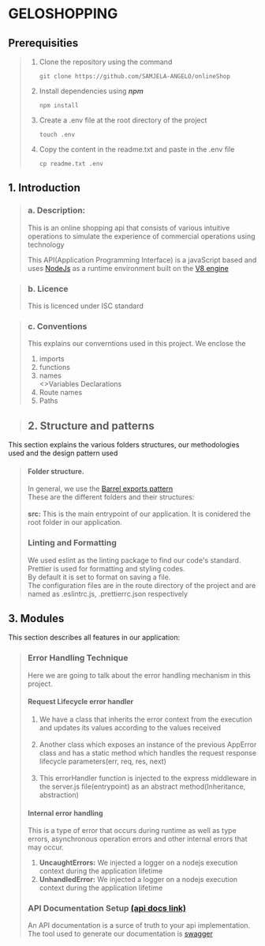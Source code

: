 # GELOSHOPPING

## Prerequisities
> <ol>
> <li> Clone the repository using the command
>
> ``` 
> git clone https://github.com/SAMJELA-ANGELO/onlineShop
> ```
> </li>
>
> <li> Install dependencies using <strong><em>npm</em></strong>
>
> ``` 
> npm install
> ```
> </li>
>
> <li> Create a .env file at the root directory of the project
>
> ``` 
> touch .env
> ```
> </li>
>
> <li> Copy the content in the readme.txt and paste in the .env file
>
> ``` 
> cp readme.txt .env
> ```
> </li>
>
> </ol>

## 1. Introduction
> ### a. Description:
> This is an online shopping api that consists of various intuitive operations to simulate the experience of commercial operations using technology
>
>This API(Application Programming Interface) is a javaScript based and uses [NodeJs](https://nodejs.org/en) as a runtime  environment built on the [V8 engine](https://nodejs.dev/en/learn/the-v8-javascript-engine/#:~:text=V8%20was%20chosen%20to%20be,apps%2C%20with%20projects%20like%20Electron.)

>### b. Licence
>This is licenced under ISC standard

>
>### c. Conventions
>This explains our converntions used in this project. We enclose the 
><ol><li>imports</li> <li>functions</li> <li>names</li> <>Variables Declarations</li><li>Route names</li> <li> Paths</li></ol>


>## 2. Structure and patterns
This section explains the various folders structures, our methodologies used and the design pattern used 


>#### Folder structure.
>In general, we use the [Barrel exports pattern](https://medium.com/@klauskpm/do-a-barrel-export-aa5b79b76b05)<br> 
>These are the different folders and their structures: <br><br>
><strong>src:</strong>  This is the main entrypoint of our application. It is conidered the root folder in our application.
>
>### Linting and Formatting
>We used eslint as the linting package to find our code's standard.<br>
>Prettier is used for formatting and styling codes.<br>
>By default it is set to format on saving a file.<br>
>The configuration files are in the route directory of the project and are named as .eslintrc.js, .prettierrc.json respectively

## 3. Modules
This section describes all features in our application:
>### Error Handling Technique
>Here we are going to talk about the error handling mechanism in this project.
> ####  Request Lifecycle error handler
><ol>
><li>We have a class that inherits the error context from the execution and updates its values according to the values received</li>
><br>
> <li>Another class which exposes an instance of the previous AppError class and has a static method which handles the request response lifecycle parameters(err, req, res, next)</li>
><br>
><li>This errorHandler function is injected to the express middleware in the server.js file(entrypoint) as an abstract method(Inheritance, abstraction)</li>
></ol>
>
>#### Internal error handling
>This is a type of error that occurs during runtime as well as type errors, asynchronous operation errors and other internal errors that may occur. 
><ol>
><li><strong>UncaughtErrors:</strong> We injected a logger on a nodejs execution context during the application lifetime </li>
><li><strong>UnhandledError:</strong> We injected a logger on a nodejs execution context during the application lifetime </li>
></ol>
>
>### <strong>API Documentation Setup [(api docs link)](http://localhost:8000/api/docs/)</strong>
> An API documentation is a surce of truth to your api implementation.
><br>
>The tool used to generate our documentation is [swagger](https://swagger.io)